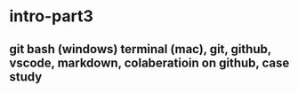 # intro-part3

## git bash (windows) terminal (mac), git, github, vscode, markdown, colaberatioin on github, case study
